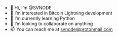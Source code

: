 - 👋 Hi, I’m @SVNODE
- 👀 I’m interested in Bitcoin Lightning development
- 🌱 I’m currently learning Python
- 💞️ I’m looking to collaborate on anything
- 📫 You can reach me at svnode@protonmail.com

<!---
SVNODE/SVNODE is a ✨ special ✨ repository because its `README.md` (this file) appears on your GitHub profile.
You can click the Preview link to take a look at your changes.
--->
